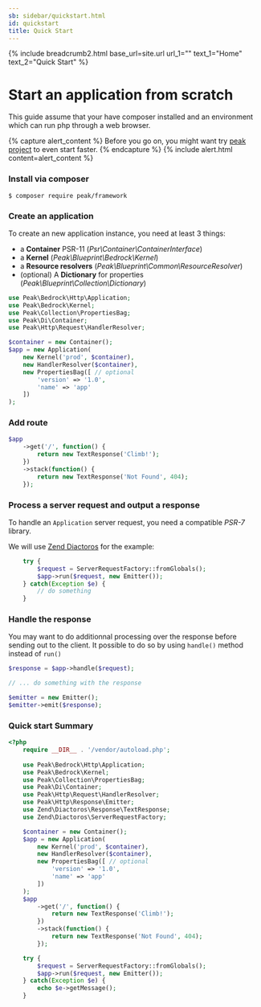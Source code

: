 ```yaml
---
sb: sidebar/quickstart.html
id: quickstart
title: Quick Start
---
```


{% include breadcrumb2.html base_url=site.url url_1="" text_1="Home" text_2="Quick Start" %}

# Start an application from scratch
This guide assume that your have composer installed and an environment which can run php through a web browser.

{% capture alert_content %}
Before you go on, you might want try <a href="{{ site.url }}peak-app-project">peak project</a> to even start faster.
{% endcapture %}
{% include alert.html content=alert_content %}

### Install via composer

```
$ composer require peak/framework
```

### Create an application

To create an new application instance, you need at least 3 things:

 - a **Container** PSR-11 (*Psr\Container\ContainerInterface*)
 - a **Kernel** (*Peak\Blueprint\Bedrock\Kernel*) 
 - a **Resource resolvers** (*Peak\Blueprint\Common\ResourceResolver*)
 - (optional) A **Dictionary** for properties (*Peak\Blueprint\Collection\Dictionary*)

```php
use Peak\Bedrock\Http\Application;
use Peak\Bedrock\Kernel;
use Peak\Collection\PropertiesBag;
use Peak\Di\Container;
use Peak\Http\Request\HandlerResolver;

$container = new Container();
$app = new Application(
    new Kernel('prod', $container),
    new HandlerResolver($container),
    new PropertiesBag([ // optional
        'version' => '1.0',
        'name' => 'app'
    ])
);
```

### Add route

```php
$app
    ->get('/', function() {
        return new TextResponse('Climb!');
    })
    ->stack(function() {
        return new TextResponse('Not Found', 404);
    });
```

### Process a server request and output a response

To handle an `Application` server request, you need a compatible *PSR-7* library. 

We will use [Zend Diactoros](https://packagist.org/packages/zendframework/zend-diactoros) for the example:

```php
    try {
        $request = ServerRequestFactory::fromGlobals();
        $app->run($request, new Emitter());
    } catch(Exception $e) {
        // do something
    }
```

### Handle the response

You may want to do additionnal processing over the response before sending out to the client. It possible to do so by using ``handle()`` method instead of ``run()``

```php
$response = $app->handle($request);

// ... do something with the response

$emitter = new Emitter();
$emitter->emit($response);
```

### Quick start Summary

```php
<?php
    require __DIR__ . '/vendor/autoload.php';
    
    use Peak\Bedrock\Http\Application;
    use Peak\Bedrock\Kernel;
    use Peak\Collection\PropertiesBag;
    use Peak\Di\Container;
    use Peak\Http\Request\HandlerResolver;
    use Peak\Http\Response\Emitter;
    use Zend\Diactoros\Response\TextResponse;
    use Zend\Diactoros\ServerRequestFactory;

    $container = new Container();
    $app = new Application(
        new Kernel('prod', $container),
        new HandlerResolver($container),
        new PropertiesBag([ // optional
            'version' => '1.0',
            'name' => 'app'
        ])
    );
    $app
        ->get('/', function() {
            return new TextResponse('Climb!');
        })
        ->stack(function() {
            return new TextResponse('Not Found', 404);
        });

    try {
        $request = ServerRequestFactory::fromGlobals();
        $app->run($request, new Emitter());
    } catch(Exception $e) {
        echo $e->getMessage();
    }
```
    




